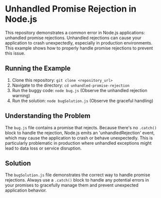# Unhandled Promise Rejection in Node.js

This repository demonstrates a common error in Node.js applications: unhandled promise rejections.  Unhandled rejections can cause your application to crash unexpectedly, especially in production environments.  This example shows how to properly handle promise rejections to prevent this issue. 

## Running the Example

1. Clone this repository: `git clone <repository_url>`
2. Navigate to the directory: `cd unhandled-promise-rejection`
3. Run the buggy code: `node bug.js` (Observe the unhandled rejection warning)
4. Run the solution: `node bugSolution.js` (Observe the graceful handling)

## Understanding the Problem

The `bug.js` file contains a promise that rejects.  Because there's no `.catch()` block to handle the rejection, Node.js emits an 'unhandledRejection' event, which may cause the application to crash or behave unexpectedly. This is particularly problematic in production where unhandled exceptions might lead to data loss or service disruption.

## Solution

The `bugSolution.js` file demonstrates the correct way to handle promise rejections.  Always use a `.catch()` block to handle any potential errors in your promises to gracefully manage them and prevent unexpected application behavior.